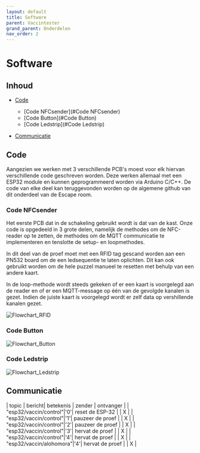 ```yaml
---
layout: default
title: Software
parent: Vaccintester
grand_parent: Onderdelen
nav_order: 2
---
```


# Software

## Inhoud
- [Code](#Code)
    - [Code NFCsender](#Code NFCsender)
    - [Code Button](#Code Button)
    - [Code Ledstrip](#Code Ledstrip)

- [Communicatie](#Communicatie)

## Code
Aangezien we werken met 3 verschillende PCB's moest voor elk hiervan verschillende code geschreven worden. Deze werken allemaal met een ESP32 module en kunnen geprogrammeerd worden via Arduino C/C++. De code van elke deel kan teruggevonden worden op de algemene github van dit onderdeel van de Escape room.

### Code NFCsender
Het eerste PCB dat in de schakeling gebruikt wordt is dat van de kast. Onze code is opgedeeld in 3 grote delen, namelijk de methodes om de NFC-reader op te zetten, de methodes om de MQTT communicatie te implementeren en tenslotte de setup- en loopmethodes.

In dit deel van de proef moet met een RFID tag gescand worden aan een PN532 board om de een ledsequentie te laten oplichten. Dit kan ook gebruikt worden om de hele puzzel manueel te resetten met behulp van een andere kaart.

In de loop-methode wordt steeds gekeken of er een kaart is voorgelegd aan de reader en of er een MQTT-message op één van de gevolgde kanalen is gezet. Indien de juiste kaart is voorgelegd wordt er zelf data op vershillende kanalen gezet.

![Flowchart_RFID](https://github.com/Project-ES-20-21/General/blob/gh-pages/docs/Vaccintester/Foto's/flowchart_RFID.png)




### Code Button

![Flowchart_Button](https://github.com/Project-ES-20-21/General/blob/gh-pages/docs/Vaccintester/Foto's/flowchart_button.png)

### Code Ledstrip

![Flowchart_Ledstrip](https://github.com/Project-ES-20-21/General/blob/gh-pages/docs/Vaccintester/Foto's/flowchart_central_ESP32.png)

## Communicatie

| topic                     | bericht| betekenis                         |  zender   | ontvanger |
| "esp32/vaccin/control"|'0'| reset de ESP-32                   |           |     X     |
| "esp32/vaccin/control"|'1'| pauzeer de proef       |           |     X     |
| "esp32/vaccin/control"|'2'| pauzeer de proef       |           |     X     |
| "esp32/vaccin/control"|'3'| hervat de proef       |           |     X     |
| "esp32/vaccin/control"|'4'| hervat de proef       |           |     X     |
| "esp32/vaccin/alohomora"|'4'| hervat de proef       |           |     X     |
